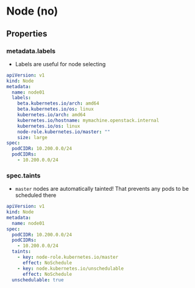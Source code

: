 # Node (no)

## Properties

### metadata.labels

- Labels are useful for node selecting

```yaml
apiVersion: v1
kind: Node
metadata:
  name: node01
  labels:
    beta.kubernetes.io/arch: amd64
    beta.kubernetes.io/os: linux
    kubernetes.io/arch: amd64
    kubernetes.io/hostname: mymachine.openstack.internal
    kubernetes.io/os: linux
    node-role.kubernetes.io/master: ""
    size: large
spec:
  podCIDR: 10.200.0.0/24
  podCIDRs:
    - 10.200.0.0/24
```

### spec.taints

- `master` nodes are automatically tainted! That prevents any pods to be scheduled there

```yaml
apiVersion: v1
kind: Node
metadata:
  name: node01
spec:
  podCIDR: 10.200.0.0/24
  podCIDRs:
    - 10.200.0.0/24
  taints:
    - key: node-role.kubernetes.io/master
      effect: NoSchedule
    - key: node.kubernetes.io/unschedulable
      effect: NoSchedule
  unschedulable: true
```
